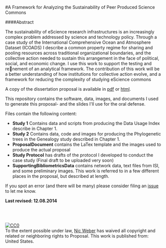#A Framework for Analyzing the Sustainability of Peer Produced Science Commons

####Abstract 

The sustainability of eScience research infrastructures is an increasingly complex problem addressed by science and technology policy. Through a case study of the International Comprehensive Ocean and Atmosphere Dataset
(ICOADS) I describe a common property regime for sharing and pooling resources across traditional organizational boundaries, and the collective action needed to sustain this arrangement in the face of political, social, and
economic change. I use this work to support the testing and renement of
an analytical framework. The contribution of this work will be a better understanding of how institutions for collective action evolve, and a framework for reducing the complexity of studying eScience commons


A copy of the dissertation proposal is available in [pdf](http://bit.ly/1uMHkln) or [html]().


This repository contains the software, data, images, and documents I used to generate this proposal- and the slides I'll use for the oral defense.


Files contain the following content:

+ **Study 1** Contains data and scripts from producing the Data Usage Index describe in Chapter 1. 
+ **Study 2** Contains data, code and images for producing the Phylogenetic trees in the Genealogy study described in Chapter 1.
+ **ProposalDocument** contains the LaTex template and the images used to produce the actual proposal
+ **Study Protocol** has drafts of the protocol I developed to conduct the case study (Final draft to be uploaded very soon)
+ **SupportingBibliometricsData** contains network data, text files from ISI, and some preliminary images. This work is referred to in a few different places in the proposal, but described at length. 

If you spot an error (and there will be many) please consider filing an [issue](https://github.com/nniiicc/DissertationProposal/issues) to let me know. 



**Last revised: 12.08.2014**




<br>
<br>
<p xmlns:dct="http://purl.org/dc/terms/" xmlns:vcard="http://www.w3.org/2001/vcard-rdf/3.0#">
  <a rel="license"
     href="http://creativecommons.org/publicdomain/zero/1.0/">
    <img src="http://i.creativecommons.org/p/zero/1.0/88x31.png" style="border-style: none;" alt="CC0" />
  </a>
  <br />
  To the extent possible under law,
  <a rel="dct:publisher"
     href="nicwe.be/dissertationproposal">
    <span property="dct:title">Nic Weber</span></a>
  has waived all copyright and related or neighboring rights to
  <span property="dct:title">Proposal</span>.
This work is published from:
<span property="vcard:Country" datatype="dct:ISO3166"
      content="US" about="nicwe.be/dissertationproposal">
  United States</span>.
</p>

